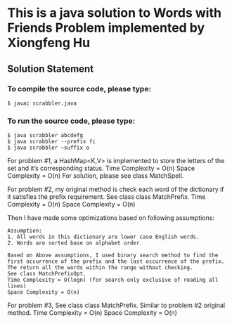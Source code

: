 # This is a java solution to Words with Friends Problem implemented by Xiongfeng Hu

## Solution Statement

### To compile the source code, please type:
	$ javac scrabbler.java

### To run the source code, please type:  

	$ java scrabbler abcdefg
	$ java scrabbler --prefix fi
	$ java scrabbler —suffix o

For problem #1, a HashMap<K,V> is implemented to store the letters of the set and it’s corresponding status. 
	Time Complexity = O(n)
	Space Complexity = O(n)
For solution, please see class MatchSpell.

For problem #2, my original method is check each word of the dictionary if it satisfies the prefix requirement. See class class MatchPrefix.
	Time Complexity = O(n)
	Space Complexity = O(n)

Then I have made some optimizations based on following assumptions:

	Assumption:
	1. All words in this dictionary are lower case English words.
	2. Words are sorted base on alphabet order.

	Based on Above assumptions, I used binary search method to find the first occurrence of the prefix and the last occurrence of the prefix. The return all the words within the range without checking.
	See class MatchPrefixOpt.
	Time Complexity = O(logn) (for search only exclusive of reading all lines)
	Space Complexity = O(n)

For problem #3, See class class MatchPrefix. Similar to problem #2 original method.
	Time Complexity = O(n)
	Space Complexity = O(n)
